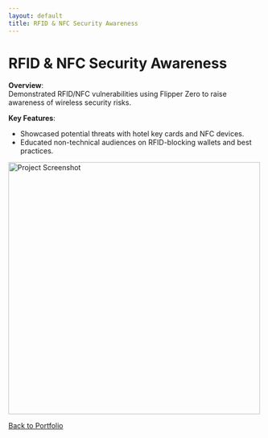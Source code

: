 ```yaml
---
layout: default
title: RFID & NFC Security Awareness
---
```


# RFID & NFC Security Awareness

**Overview**:  
Demonstrated RFID/NFC vulnerabilities using Flipper Zero to raise awareness of wireless security risks.

**Key Features**:  
- Showcased potential threats with hotel key cards and NFC devices.  
- Educated non-technical audiences on RFID-blocking wallets and best practices.

<img src="/assets/images/Flipper Card Scan.jpg" alt="Project Screenshot" width="500px">

[Back to Portfolio](/)
